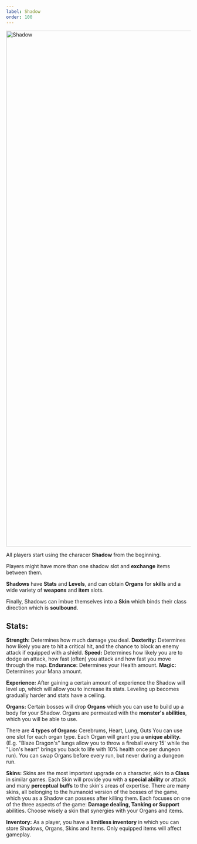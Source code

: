 ```yaml
---
label: Shadow
order: 100
---
```


<img width="1403" alt="Shadow" src="https://user-images.githubusercontent.com/97962756/171800301-6c33c9f4-cc48-40ca-bebd-b68aff6a0cef.png">


All players start using the characer **Shadow** from the beginning.

Players might have more than one shadow slot and **exchange** items between them.

**Shadows** have **Stats** and **Levels**, and can obtain **Organs** for **skills** and a wide variety of **weapons** and **item** slots.

Finally, Shadows can imbue themselves into a **Skin** which binds their class direction which is **soulbound**.

## Stats:
**Strength:** Determines how much damage you deal.
**Dexterity:** Determines how likely you are to hit a critical hit, and the chance to block an enemy attack if equipped with a shield.
**Speed:** Determines how likely you are to dodge an attack, how fast (often) you attack and how fast you move through the map.
**Endurance:** Determines your Health amount.
**Magic:** Determines your Mana amount.

**Experience:**
After gaining a certain amount of experience the Shadow will level up, which will allow you to increase its stats. Leveling up becomes gradually harder and stats have a ceiling.

**Organs:**
Certain bosses will drop **Organs** which you can use to build up a body for your Shadow. Organs are permeated with the **monster's abilities**, which you will be able to use.

There are **4 types of Organs:** Cerebrums, Heart, Lung, Guts
You can use one slot for each organ type.
Each Organ will grant you a **unique ability.** (E.g. "Blaze Dragon's" lungs allow you to throw a fireball every 15' while the "Lion's heart" brings you back to life with 10% health once per dungeon run).
You can swap Organs before every run, but never during a dungeon run.

**Skins:**
Skins are the most important upgrade on a character, akin to a **Class** in similar games.
Each Skin will provide you with a **special ability** or attack and many **perceptual buffs** to the skin's areas of expertise.
There are many skins, all belonging to the humanoid version of the bosses of the game, which you as a Shadow can possess after killing them. Each focuses on one of the three aspects of the game: **Damage dealing, Tanking or Support** abilities. Choose wisely a skin that synergies with your Organs and items.

**Inventory:**
As a player, you have a **limitless inventory** in which you can store Shadows, Organs, Skins and Items.
Only equipped items will affect gameplay.
